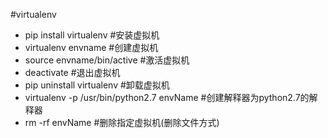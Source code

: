 #virtualenv
- pip install virtualenv #安装虚拟机
- virtualenv envname #创建虚拟机
- source envname/bin/active #激活虚拟机
- deactivate #退出虚拟机
- pip uninstall virtualenv #卸载虚拟机
- virtualenv -p /usr/bin/python2.7 envName #创建解释器为python2.7的解释器
- rm -rf envName #删除指定虚拟机(删除文件方式)